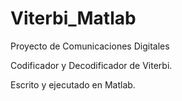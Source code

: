 # Viterbi_Matlab
Proyecto de Comunicaciones Digitales

Codificador y Decodificador de Viterbi.

Escrito y ejecutado en Matlab.
